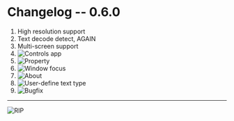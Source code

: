 # Changelog -- 0.6.0

1. High resolution support
2. Text decode detect, AGAIN
3. Multi-screen support
4. ![Controls app](https://raw.githubusercontent.com/ccseer/Seer/master/img/ctrls_help.png)
5. ![Property](https://raw.githubusercontent.com/ccseer/Seer/master/img/property.png)
6. ![Window focus](https://raw.githubusercontent.com/ccseer/Seer/master/img/focus.png)
7. ![About](https://raw.githubusercontent.com/ccseer/Seer/master/img/about.png)
8. ![User-define text type](https://raw.githubusercontent.com/ccseer/Seer/master/img/text.png)
9. ![Bugfix](https://raw.githubusercontent.com/ccseer/Seer/master/img/bugs.png)



------

![RIP](https://raw.githubusercontent.com/ccseer/Seer/master/img/Snape.jpg)

